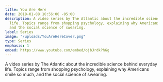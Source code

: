 ```yaml
---
title: You Are Here
date: 2018-01-08 10:56:00 -05:00
description: A video series by The Atlantic about the incredible science behind everyday
  life. Topics range from shopping psychology, explaining why Americans smile so much,
  and the social science of swearing.
label: Series
image: "/uploads/YouAreHereCover.png"
type: Series
emphasis: 1
embed: https://www.youtube.com/embed/ojbJrdkPhGg
---
```


A video series by The Atlantic about the incredible science behind everyday life. Topics range from shopping psychology, explaining why Americans smile so much, and the social science of swearing.